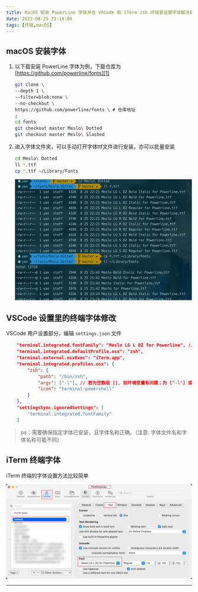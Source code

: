 ```yaml
---
title: MacOS 安装 PowerLine 字体并在 VSCode 和 iTerm zsh 终端里设置字体解决乱码问题
date: 2022-08-25 23:14:04
tags: [终端,macOS]
---
```


## macOS 安装字体

1. 以下载安装 PowerLine 字体为例，下载仓库为 [https://github.com/powerline/fonts][1]

    ```bash
    git clone \
    --depth 1 \
    --filter=blob:none \
    --no-checkout \
    https://github.com/powerline/fonts \ # 仓库地址
    ;
    cd fonts
    git checkout master Meslo\ Dotted
    git checkout master Meslo\ Slashed
    ```

1. 进入字体文件夹，可以手动打开字体ttf文件进行安装，亦可以批量安装

    ```bash
    cd Meslo\ Dotted
    ll *.ttf
    cp *.ttf ~/Library/Fonts
    ```

    ![macOS 批量安装字体](2022-08-25-MacOS-安装-PowerLine-字体并在-VSCode-和-iTerm-zsh-终端里设置字体解决乱码问题/2022-08-25-23-26-42.png)

## VSCode 设置里的终端字体修改

VSCode 用户设置部分，编辑 `settings.json` 文件

```json
    "terminal.integrated.fontFamily": "Meslo LG L DZ for Powerline", // 需安装字体
    "terminal.integrated.defaultProfile.osx": "zsh",
    "terminal.external.osxExec": "iTerm.app",
    "terminal.integrated.profiles.osx": {
        "zsh": {
            "path": "/bin/zsh",
            "args": ["-l"], // 若为空数组 [], 则环境变量有问题；为 ["-l"] 或则不配置 "args" 参数
            "icon": "terminal-powershell"
        }
    },
    "settingsSync.ignoredSettings": [
        "terminal.integrated.fontFamily"
    ]
```

> ps：需要确保指定字体已安装，且字体名称正确。（注意: 字体文件名和字体名称可能不同）

## iTerm 终端字体

iTerm 终端的字体设置方法比较简单

![iTerm 终端的字体设置](2022-08-25-MacOS-安装-PowerLine-字体并在-VSCode-和-iTerm-zsh-终端里设置字体解决乱码问题/2022-08-25-23-43-10.png)

---

  [1]: https://github.com/powerline/fonts
